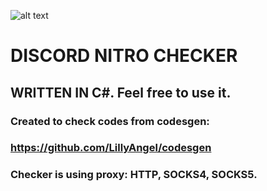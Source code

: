 ![alt text](https://camo.githubusercontent.com/8556c00eddb7961d7ab0c29b12352f25b3a41ea1ade88190cc1cc0a827346374/68747470733a2f2f66696c6d6461696c792e636f2f77702d636f6e74656e742f75706c6f6164732f323032312f30362f6469732d30312e6a7067)
# DISCORD NITRO CHECKER  
## WRITTEN IN C#. Feel free to use it.    
### Created to check codes from codesgen:  
### https://github.com/LillyAngel/codesgen  
### Checker is using proxy: HTTP, SOCKS4, SOCKS5. 
